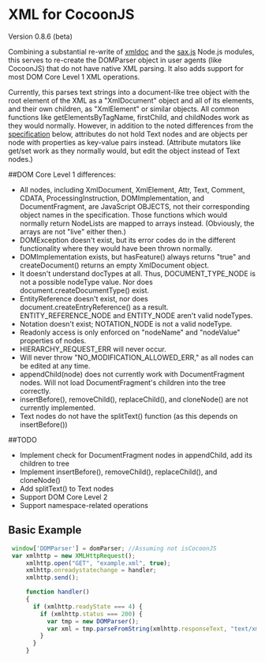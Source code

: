 XML for CocoonJS
================

Version 0.8.6 (beta)

Combining a substantial re-write of [xmldoc](https://github.com/nfarina/xmldoc) and the [sax.js](https://github.com/isaacs/sax-js) Node.js modules, this serves to re-create the DOMParser object in user agents (like CocoonJS) that do not have native XML parsing. It also adds support for most DOM Core Level 1 XML operations.

Currently, this parses text strings into a document-like tree object with the root element of the XML as a "XmlDocument" object and all of its elements, and their own children, as "XmlElement" or similar objects. All common functions like getElementsByTagName, firstChild, and childNodes work as they would normally. However, in addition to the noted differences from the [specification](http://www.w3.org/TR/REC-DOM-Level-1/level-one-core.html) below, attributes do not hold Text nodes and are objects per node with properties as key-value pairs instead. (Attribute mutators like get/set work as they normally would, but edit the object instead of Text nodes.)

##DOM Core Level 1 differences:
* All nodes, including XmlDocument, XmlElement, Attr, Text, Comment, CDATA, ProcessingInstruction, DOMImplementation, and DocumentFragment, 
are JavaScript OBJECTS, not their corresponding object names in the specification. Those functions which would normally return NodeLists are mapped to arrays instead. (Obviously, the arrays are not "live" either then.)
* DOMException doesn't exist, but its error codes do in the different functionality where they would have been thrown normally.
* DOMImplementation exists, but hasFeature() always returns "true" and createDocument() returns an empty XmlDocument object.
* It doesn't understand docTypes at all. Thus, DOCUMENT_TYPE_NODE is not a possible nodeType value. Nor does document.createDocumentType() exist.
* EntityReference doesn't exist, nor does document.createEntryReference() as a result. ENTITY_REFERENCE_NODE and ENTITY_NODE aren't valid nodeTypes.
* Notation doesn't exist; NOTATION_NODE is not a valid nodeType.
* Readonly access is only enforced on "nodeName" and "nodeValue" properties of nodes.
* HIERARCHY_REQUEST_ERR will never occur.
* Will never throw "NO_MODIFICATION_ALLOWED_ERR," as all nodes can be edited at any time.
* appendChild(node) does not currently work with DocumentFragment nodes. Will not load DocumentFragment's children into the tree correctly.
* insertBefore(), removeChild(), replaceChild(), and cloneNode() are not currently implemented.
* Text nodes do not have the splitText() function (as this depends on insertBefore())

##TODO
* Implement check for DocumentFragment nodes in appendChild, add its children to tree
* Implement insertBefore(), removeChild(), replaceChild(), and cloneNode()
* Add splitText() to Text nodes
* Support DOM Core Level 2
* Support namespace-related operations

## Basic Example

```javascript
 window['DOMParser'] = domParser; //Assuming not isCocoonJS
 var xmlhttp = new XMLHttpRequest();
     xmlhttp.open("GET", "example.xml", true);
     xmlhttp.onreadystatechange = handler;
     xmlhttp.send();

     function handler()
     {
       if (xmlhttp.readyState === 4) {
         if (xmlhttp.status === 200) {
           var tmp = new DOMParser();
           var xml = tmp.parseFromString(xmlhttp.responseText, "text/xml");
         }
       }
     }
```
